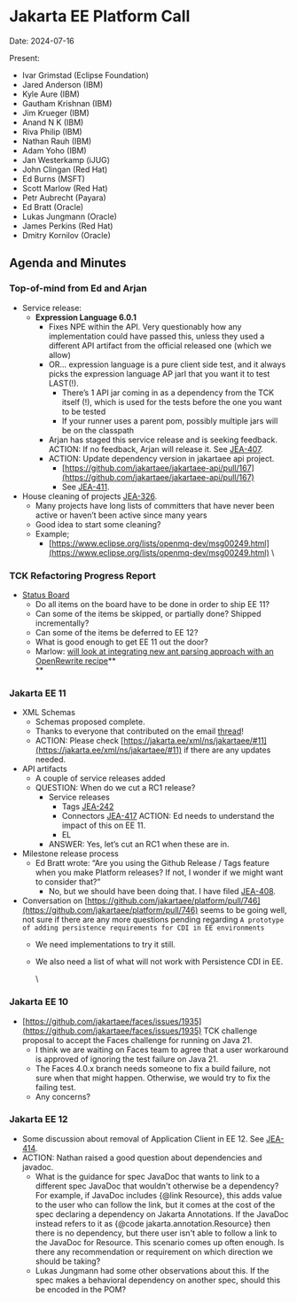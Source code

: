 # Jakarta EE Platform Call

Date: 2024-07-16

Present:

* Ivar Grimstad (Eclipse Foundation)
* Jared Anderson (IBM)
* Kyle Aure (IBM)
* Gautham Krishnan (IBM)
* Jim Krueger (IBM)
* Anand N K (IBM)
* Riva Philip (IBM)
* Nathan Rauh (IBM)
* Adam Yoho (IBM)
* Jan Westerkamp (iJUG)
* John Clingan (Red Hat)
* Ed Burns (MSFT)
* Scott Marlow (Red Hat)
* Petr Aubrecht (Payara)
* Ed Bratt (Oracle)
* Lukas Jungmann (Oracle)
* James Perkins (Red Hat)
* Dmitry Kornilov (Oracle)

## Agenda and Minutes

### Top-of-mind from Ed and Arjan

* Service release:
    * **Expression Language 6.0.1**
        * Fixes NPE within the API. Very questionably how any implementation could have passed this, unless they used a different API artifact from the official released one (which we allow)
        * OR… expression language is a pure client side test, and it always picks the expression language AP jarI that you want it to test LAST(!).
            * There’s 1 API jar coming in as a dependency from the TCK itself (!), which is used for the tests before the one you want to be tested
            * If your runner uses a parent pom, possibly multiple jars will be on the classpath
        * Arjan has staged this service release and is seeking feedback. ACTION: If no feedback, Arjan will release it. See [JEA-407](https://dev.azure.com/jakarta-ee-azdo/jakarta-ee-azdo/_workitems/edit/407).
        * ACTION: Update dependency version in jakartaee api project.
            * [https://github.com/jakartaee/jakartaee-api/pull/167](https://github.com/jakartaee/jakartaee-api/pull/167) 
            * See [JEA-411](https://dev.azure.com/jakarta-ee-azdo/jakarta-ee-azdo/_workitems/edit/411).
* House cleaning of projects [JEA-326](https://dev.azure.com/jakarta-ee-azdo/jakarta-ee-azdo/_workitems/edit/326).
    * Many projects have long lists of committers that have never been active or haven’t been active since many years
    * Good idea to start some cleaning?
    * Example;
        * [https://www.eclipse.org/lists/openmq-dev/msg00249.html](https://www.eclipse.org/lists/openmq-dev/msg00249.html)  \

### TCK Refactoring Progress Report

* [Status Board](https://github.com/orgs/jakartaee/projects/12/views/2)
    * Do all items on the board have to be done in order to ship EE 11?
    * Can some of the items be skipped, or partially done? Shipped incrementally?
    * Can some of the items be deferred to EE 12?
    * What is good enough to get EE 11 out the door?
    * Marlow: [will look at integrating new ant parsing approach with an OpenRewrite recipe](https://github.com/eclipse-ee4j/jakartaee-tck-tools/issues/44)** \
**
### Jakarta EE 11

* XML Schemas
    * Schemas proposed complete. 
    * Thanks to everyone that contributed on the email [thread](https://www.eclipse.org/lists/jakartaee-platform-dev/msg04488.html)! 
    * ACTION: Please check [https://jakarta.ee/xml/ns/jakartaee/#11](https://jakarta.ee/xml/ns/jakartaee/#11) if there are any updates needed.
* API artifacts
    * A couple of service releases added
    * QUESTION: When do we cut a RC1 release?
        * Service releases
            * Tags [JEA-242](https://dev.azure.com/jakarta-ee-azdo/jakarta-ee-azdo/_workitems/edit/242)
            * Connectors [JEA-417](https://dev.azure.com/jakarta-ee-azdo/jakarta-ee-azdo/_workitems/edit/417) ACTION: Ed needs to understand the impact of this on EE 11.
            * EL
        * ANSWER: Yes, let’s cut an RC1 when these are in.
* Milestone release process
    * Ed Bratt wrote: “Are you using the Github Release / Tags feature when you make Platform releases? If not, I wonder if we might want to consider that?”
        * No, but we should have been doing that. I have filed [JEA-408](https://dev.azure.com/jakarta-ee-azdo/jakarta-ee-azdo/_workitems/edit/408).
* Conversation on [https://github.com/jakartaee/platform/pull/746](https://github.com/jakartaee/platform/pull/746) seems to be going well, not sure if there are any more questions pending regarding `A prototype of adding persistence requirements for CDI in EE environments`
    * We need implementations to try it still.
    * We also need a list of what will not work with Persistence CDI in EE.

         \


### Jakarta EE 10

* [https://github.com/jakartaee/faces/issues/1935](https://github.com/jakartaee/faces/issues/1935) TCK challenge proposal to accept the Faces challenge for running on Java 21.
    * I think we are waiting on Faces team to agree that a user workaround is approved of ignoring the test failure on Java 21.
    * The Faces 4.0.x branch needs someone to fix a build failure, not sure when that might happen.  Otherwise, we would try to fix the failing test.
    * Any concerns?

### Jakarta EE 12

* Some discussion about removal of Application Client in EE 12. See [JEA-414](https://dev.azure.com/jakarta-ee-azdo/jakarta-ee-azdo/_workitems/edit/414).
* ACTION: Nathan raised a good question about dependencies and javadoc.
    * What is the guidance for spec JavaDoc that wants to link to a different spec JavaDoc that wouldn't otherwise be a dependency? For example, if JavaDoc includes {@link Resource}, this adds value to the user who can follow the link, but it comes at the cost of the spec declaring a dependency on Jakarta Annotations. If the JavaDoc instead refers to it as {@code jakarta.annotation.Resource} then there is no dependency, but there user isn't able to follow a link to the JavaDoc for Resource. This scenario comes up often enough. Is there any recommendation or requirement on which direction we should be taking?
    * Lukas Jungmann had some other observations about this. If the spec makes a behavioral dependency on another spec, should this be encoded in the POM?

